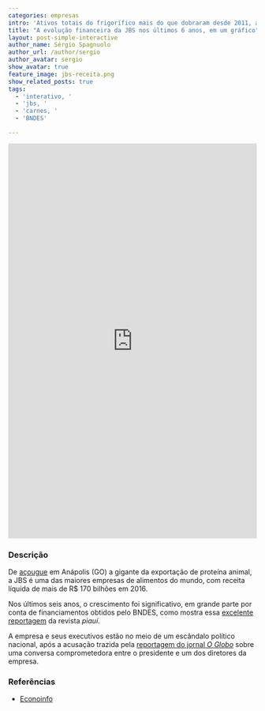 ```yaml
---
categories: empresas
intro: 'Ativos totais do frigorífico mais do que dobraram desde 2011, ao passo que a receita líquida quase triplicou'
title: "A evolução financeira da JBS nos últimos 6 anos, em um gráfico"
layout: post-simple-interactive
author_name: Sérgio Spagnuolo
author_url: /author/sergio
author_avatar: sergio
show_avatar: true
feature_image: jbs-receita.png
show_related_posts: true
tags:
  - 'interativo, '
  - 'jbs, '
  - 'carnes, '
  - 'BNDES'

---
```



<iframe src="http://graficos.voltdata.info/posts/geral/jbs" width="100%" frameborder="no" scrolling="no" height="800px" seamless id="interact-jbs"> </iframe>

### Descrição

De [açougue](http://g1.globo.com/economia/negocios/noticia/com-ajuda-do-bndes-donos-da-jbs-criaram-maior-empresa-de-carnes-do-mundo.ghtml) em Anápolis (GO) a gigante da exportação de proteína animal, a JBS é uma das maiores empresas de alimentos do mundo, com receita líquida de mais de R$ 170 bilhões em 2016.

Nos últimos seis anos, o crescimento foi significativo, em grande parte por conta de financiamentos obtidos pelo BNDES, como mostra essa [excelente reportagem](http://piaui.folha.uol.com.br/materia/o-estouro-da-boiada/) da revista *piauí*.

A empresa e seus executivos estão no meio de um escândalo político nacional, após a acusação trazida pela [reportagem do jornal *O Globo*](https://oglobo.globo.com/brasil/dono-da-jbs-grava-temer-dando-aval-para-compra-de-silencio-de-cunha-21353935?utm_source=Facebook&utm_medium=Social&utm_campaign=O%Globo) sobre uma conversa comprometedora entre o presidente e um dos diretores da empresa.


### Referências

- [Econoinfo](http://www.econoinfo.com.br/financas-e-mercados/demonstracoes?codigoCVM=20575#)


<style>
@media screen and (max-width: 620px) {
    #interact-jbs {
        height: 600px;
    }
}
</style>
